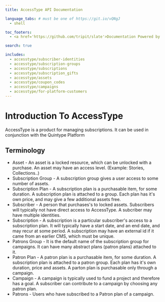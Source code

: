 ```yaml
---
title: AccessType API Documentation

language_tabs: # must be one of https://git.io/vQNgJ
  - shell

toc_footers:
  - <a href='https://github.com/tripit/slate'>Documentation Powered by Slate</a>

search: true

includes:
  - accesstype/subscriber-identities
  - accesstype/subscription-groups
  - accesstype/subscriptions
  - accesstype/subscription_gifts
  - accesstype/assets
  - accesstype/coupon_codes
  - accesstype/campaigns
  - accesstype/for-platform-customers
---
```


# Introduction To AccessType

AccessType is a product for managing subscriptions. It can be used in conjunction with the Quintype Platform

## Terminology
* Asset - An asset is a locked resource, which can be unlocked with a purchase. An asset may have an access level. (Example: Stories, Collections..)
* Subscription Group - A subscription group gives a user access to some number of assets.
* Subscription Plan - A subscription plan is a purchasable item, for some duration. A subscription plan is attached to a group. Each plan has it's own price, and may give a few additional assets free.
* Subscriber - A person that purchases's to locked assets. Subscribers will typically not have direct access to AccessType. A subcriber may have multiple identities.
* Subscription - A subscription is a particular subscriber's access to a subscription plan. It will typically have a start date, and an end date, and may recur at some period. A subscription may have an external id if it came from an earlier CMS, which must be unique.
* Patrons Group - It is the default name of the subscription group for campaigns. It can have many abstract plans (patron plans) attached to it.
* Patron Plan - A patron plan is a purchasable item, for some duration. A subscription plan is attached to a patron group. Each plan has it's own duration, price and assets. A parton plan is purchasable only through a campaign.
* Campaign - A campaign is typically used to fund a project and therefore has a goal. A subscriber can contribute to a campaign by choosing any patron plan.
* Patrons - Users who have subscribed to a Patron plan of a campaign.